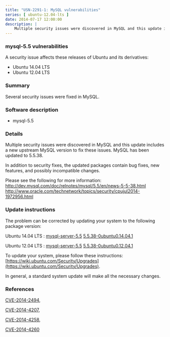 ```yaml
---
title: "USN-2291-1: MySQL vulnerabilities"
series: [ ubuntu-12.04-lts ]
date: 2014-07-17 12:00:00
description: |
    Multiple security issues were discovered in MySQL and this update includes a new upstream MySQL version to fix these issues. MySQL has been updated to 5.5.38.
--- 
```

 
### mysql-5.5 vulnerabilities

A security issue affects these releases of Ubuntu and its derivatives:

* Ubuntu 14.04 LTS
* Ubuntu 12.04 LTS

### Summary

Several security issues were fixed in MySQL. 

### Software description

* mysql-5.5 

### Details

Multiple security issues were discovered in MySQL and this update includes a new upstream MySQL version to fix these issues. MySQL has been updated to 5.5.38.

In addition to security fixes, the updated packages contain bug fixes, new features, and possibly incompatible changes.

Please see the following for more information: http://dev.mysql.com/doc/relnotes/mysql/5.5/en/news-5-5-38.html http://www.oracle.com/technetwork/topics/security/cpujul2014-1972956.html 

### Update instructions

The problem can be corrected by updating your system to the following package version:

Ubuntu 14.04 LTS
 : [mysql-server-5.5](https://launchpad.net/ubuntu/+source/mysql-5.5) <span> [5.5.38-0ubuntu0.14.04.1](https://launchpad.net/ubuntu/+source/mysql-5.5/5.5.38-0ubuntu0.14.04.1) </span> 

Ubuntu 12.04 LTS
 : [mysql-server-5.5](https://launchpad.net/ubuntu/+source/mysql-5.5) <span> [5.5.38-0ubuntu0.12.04.1](https://launchpad.net/ubuntu/+source/mysql-5.5/5.5.38-0ubuntu0.12.04.1) </span> 

To update your system, please follow these instructions: [https://wiki.ubuntu.com/Security/Upgrades](https://wiki.ubuntu.com/Security/Upgrades).

In general, a standard system update will make all the necessary changes. 

### References

 [CVE-2014-2494](http://people.ubuntu.com/~ubuntu-security/cve/CVE-2014-2494), 

 [CVE-2014-4207](http://people.ubuntu.com/~ubuntu-security/cve/CVE-2014-4207), 

 [CVE-2014-4258](http://people.ubuntu.com/~ubuntu-security/cve/CVE-2014-4258), 

 [CVE-2014-4260](http://people.ubuntu.com/~ubuntu-security/cve/CVE-2014-4260)
 
